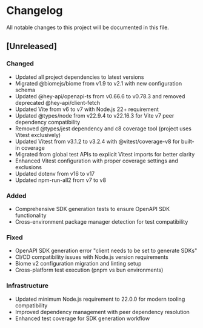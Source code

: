 # Changelog

All notable changes to this project will be documented in this file.

## [Unreleased]

### Changed

- Updated all project dependencies to latest versions
- Migrated @biomejs/biome from v1.9 to v2.1 with new configuration schema
- Updated @hey-api/openapi-ts from v0.66.6 to v0.78.3 and removed deprecated @hey-api/client-fetch
- Updated Vite from v6 to v7 with Node.js 22+ requirement
- Updated @types/node from v22.9.4 to v22.16.3 for Vite v7 peer dependency compatibility
- Removed @types/jest dependency and c8 coverage tool (project uses Vitest exclusively)
- Updated Vitest from v3.1.2 to v3.2.4 with @vitest/coverage-v8 for built-in coverage
- Migrated from global test APIs to explicit Vitest imports for better clarity
- Enhanced Vitest configuration with proper coverage settings and exclusions
- Updated dotenv from v16 to v17
- Updated npm-run-all2 from v7 to v8

### Added

- Comprehensive SDK generation tests to ensure OpenAPI SDK functionality
- Cross-environment package manager detection for test compatibility

### Fixed

- OpenAPI SDK generation error "client needs to be set to generate SDKs"
- CI/CD compatibility issues with Node.js version requirements
- Biome v2 configuration migration and linting setup
- Cross-platform test execution (pnpm vs bun environments)

### Infrastructure

- Updated minimum Node.js requirement to 22.0.0 for modern tooling compatibility
- Improved dependency management with peer dependency resolution
- Enhanced test coverage for SDK generation workflow

